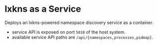 # lxkns as a Service

Deploys an lxkns-powered namespace discovery service as a container.

- service API is exposed on port `5010` of the host system.
- available service API paths are `/api/{namespaces,processes,pidmap}`.
